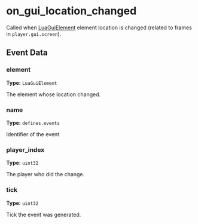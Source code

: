 # on_gui_location_changed

Called when [LuaGuiElement](runtime:LuaGuiElement) element location is changed (related to frames in `player.gui.screen`).

## Event Data

### element

**Type:** `LuaGuiElement`

The element whose location changed.

### name

**Type:** `defines.events`

Identifier of the event

### player_index

**Type:** `uint32`

The player who did the change.

### tick

**Type:** `uint32`

Tick the event was generated.

